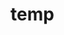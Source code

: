 # temp













































































































































































































































































































































































































































































































